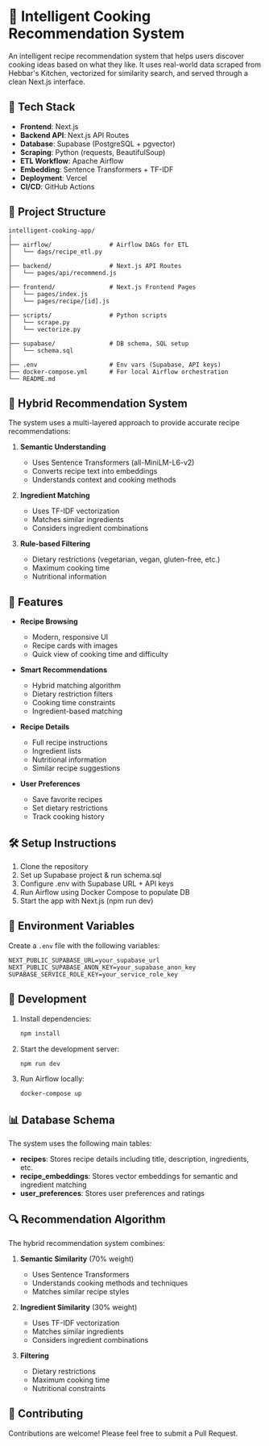 # 🍲 Intelligent Cooking Recommendation System

An intelligent recipe recommendation system that helps users discover cooking ideas based on what they like. It uses real-world data scraped from Hebbar's Kitchen, vectorized for similarity search, and served through a clean Next.js interface.

## 🚀 Tech Stack

- **Frontend**: Next.js
- **Backend API**: Next.js API Routes
- **Database**: Supabase (PostgreSQL + pgvector)
- **Scraping**: Python (requests, BeautifulSoup)
- **ETL Workflow**: Apache Airflow
- **Embedding**: Sentence Transformers + TF-IDF
- **Deployment**: Vercel
- **CI/CD**: GitHub Actions

## 📁 Project Structure

```
intelligent-cooking-app/
│
├── airflow/                # Airflow DAGs for ETL
│   └── dags/recipe_etl.py
│
├── backend/                # Next.js API Routes
│   └── pages/api/recommend.js
│
├── frontend/               # Next.js Frontend Pages
│   └── pages/index.js
│   └── pages/recipe/[id].js
│
├── scripts/                # Python scripts
│   └── scrape.py
│   └── vectorize.py
│
├── supabase/               # DB schema, SQL setup
│   └── schema.sql
│
├── .env                    # Env vars (Supabase, API keys)
├── docker-compose.yml      # For local Airflow orchestration
└── README.md
```

## 🧠 Hybrid Recommendation System

The system uses a multi-layered approach to provide accurate recipe recommendations:

1. **Semantic Understanding**
   - Uses Sentence Transformers (all-MiniLM-L6-v2)
   - Converts recipe text into embeddings
   - Understands context and cooking methods

2. **Ingredient Matching**
   - Uses TF-IDF vectorization
   - Matches similar ingredients
   - Considers ingredient combinations

3. **Rule-based Filtering**
   - Dietary restrictions (vegetarian, vegan, gluten-free, etc.)
   - Maximum cooking time
   - Nutritional information

## 🎯 Features

- **Recipe Browsing**
  - Modern, responsive UI
  - Recipe cards with images
  - Quick view of cooking time and difficulty

- **Smart Recommendations**
  - Hybrid matching algorithm
  - Dietary restriction filters
  - Cooking time constraints
  - Ingredient-based matching

- **Recipe Details**
  - Full recipe instructions
  - Ingredient lists
  - Nutritional information
  - Similar recipe suggestions

- **User Preferences**
  - Save favorite recipes
  - Set dietary restrictions
  - Track cooking history

## 🛠️ Setup Instructions

1. Clone the repository
2. Set up Supabase project & run schema.sql
3. Configure .env with Supabase URL + API keys
4. Run Airflow using Docker Compose to populate DB
5. Start the app with Next.js (npm run dev)

## 🔧 Environment Variables

Create a `.env` file with the following variables:

```env
NEXT_PUBLIC_SUPABASE_URL=your_supabase_url
NEXT_PUBLIC_SUPABASE_ANON_KEY=your_supabase_anon_key
SUPABASE_SERVICE_ROLE_KEY=your_service_role_key
```

## 🚀 Development

1. Install dependencies:
   ```bash
   npm install
   ```

2. Start the development server:
   ```bash
   npm run dev
   ```

3. Run Airflow locally:
   ```bash
   docker-compose up
   ```

## 📊 Database Schema

The system uses the following main tables:

- **recipes**: Stores recipe details including title, description, ingredients, etc.
- **recipe_embeddings**: Stores vector embeddings for semantic and ingredient matching
- **user_preferences**: Stores user preferences and ratings

## 🔍 Recommendation Algorithm

The hybrid recommendation system combines:

1. **Semantic Similarity** (70% weight)
   - Uses Sentence Transformers
   - Understands cooking methods and techniques
   - Matches similar recipe styles

2. **Ingredient Similarity** (30% weight)
   - Uses TF-IDF vectorization
   - Matches similar ingredients
   - Considers ingredient combinations

3. **Filtering**
   - Dietary restrictions
   - Maximum cooking time
   - Nutritional constraints


## 👥 Contributing

Contributions are welcome! Please feel free to submit a Pull Request.



